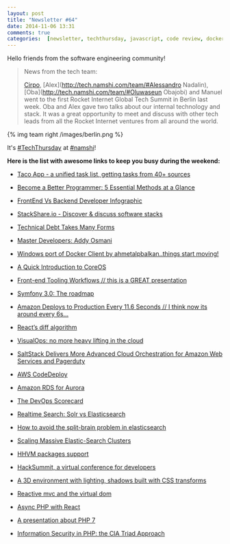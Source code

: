 ```yaml
---
layout: post
title: "Newsletter #64"
date: 2014-11-06 13:31
comments: true
categories:  [newsletter, techthursday, javascript, code review, docker,php, conference, react, php7, javascript, dom, hhvm]
---
```


Hello friends from the software engineering community!

> News from the tech team:
> 
> [Cirpo](http://tech.namshi.com/team/#Alessandro_Cinelli), [Alex](http://tech.namshi.com/team/#Alessandro Nadalin), [Oba](http://tech.namshi.com/team/#Oluwaseun Obajobi) and Manuel went to the first Rocket Internet Global Tech Summit in Berlin last week.
> Oba and Alex gave two talks about our internal technology and stack. It was a great opportunity to meet and discuss 
> with other tech leads from all the Rocket Internet ventures from all around the world.

{% img team right /images/berlin.png %}

It's [#TechThursday](/blog/categories/techthursday/) at [#namshi](http://twitter.com/techNamshi)!

**Here is the list with awesome links to keep you busy during the weekend:**

* [Taco App - a unified task list, getting tasks from 40+ sources](https://tacoapp.com/)

* [Become a Better Programmer: 5 Essential Methods at a Glance](http://bit.ly/1BdO42A)

* [FrontEnd Vs Backend Developer Infographic](http://bit.ly/1qEThXn)

<!-- more -->

* [StackShare.io - Discover & discuss software stacks](http://stackshare.io/)

* [Technical Debt Takes Many Forms](http://bit.ly/111sQEA)

* [Master Developers: Addy Osmani](http://buff.ly/1wUf5nO)

* [Windows port of Docker Client by ahmetalpbalkan..things start moving!](http://buff.ly/1wnN5ow)

* [A Quick Introduction to CoreOS](http://buff.ly/1v4oVER)

* [Front-end Tooling Workflows // this is a GREAT presentation](http://buff.ly/1GNLOPV)

* [Symfony 3.0: The roadmap](http://buff.ly/1Es3nBj)

* [Amazon Deploys to Production Every 11.6 Seconds // I think now its around every 6s...](http://buff.ly/1v25Gf7)

* [React’s diff algorithm](http://buff.ly/1Eq1FAf)

* [VisualOps: no more heavy lifting in the cloud](http://buff.ly/1Ey5GVc)

* [SaltStack Delivers More Advanced Cloud Orchestration for Amazon Web Services and Pagerduty](http://www.saltstack.com/salt-blog/saltstack-aws-reinvent-pagerduty)

* [AWS CodeDeploy](http://aws.amazon.com/codedeploy/)

* [Amazon RDS for Aurora](http://aws.amazon.com/rds/aurora/)

* [The DevOps Scorecard](http://devops.com/blogs/devops-scorecard/)

* [Realtime Search: Solr vs Elasticsearch](http://blog.socialcast.com/realtime-search-solr-vs-elasticsearch)

* [How to avoid the split-brain problem in elasticsearch](http://blog.trifork.com/2013/10/24/how-to-avoid-the-split-brain-problem-in-elasticsearch/comment-page-1/)

* [Scaling Massive Elastic-Search Clusters](http://www.slideshare.net/kucrafal/scaling-massive-elastic-search-clusters-rafa-ku-sematext)

* [HHVM packages support](http://hhvm.h4cc.de)

* [HackSummit, a virtual conference for developers](https://hacksummit.org/)

* [A 3D environment with lighting, shadows built with CSS transforms](http://keithclark.co.uk/labs/css-fps/desktop/)

* [Reactive mvc and the virtual dom](http://futurice.com/blog/reactive-mvc-and-the-virtual-dom)

* [ Async PHP with React]( https://speakerdeck.com/jmikola/async-php-with-react)

* [ A presentation about PHP 7](https://drive.google.com/file/d/0B3UKOMH_4lgBUTdjUGxIZ3l1Ukk/view)

* [Information Security in PHP: the CIA Triad Approach](https://speakerdeck.com/ezimuel/information-security-in-php-the-cia-triad-approach)
